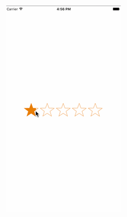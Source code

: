 
<p align="center" >
  <img src="https://raw.githubusercontent.com/mengmanzbh/pingfen/master/dd.gif" alt="Screen 3" title="Another sample screenshot">
</p>
